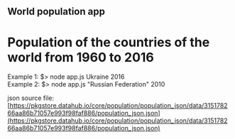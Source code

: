 ## World population app 
# Population of the countries of the world from 1960 to 2016
Example 1: $> node app.js Ukraine 2016  
Example 2: $> node app.js "Russian Federation" 2010  

json source file: [https://pkgstore.datahub.io/core/population/population_json/data/315178266aa86b71057e993f98faf886/population_json.json](https://pkgstore.datahub.io/core/population/population_json/data/315178266aa86b71057e993f98faf886/population_json.json)
